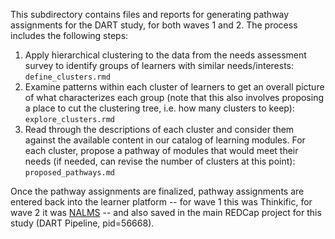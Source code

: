This subdirectory contains files and reports for generating pathway assignments for the DART study, for both waves 1 and 2. 
The process includes the following steps: 

1. Apply hierarchical clustering to the data from the needs assessment survey to identify groups of learners with similar needs/interests: `define_clusters.rmd`
2. Examine patterns within each cluster of learners to get an overall picture of what characterizes each group (note that this also involves proposing a place to cut the clustering tree, i.e. how many clusters to keep): `explore_clusters.rmd`
3. Read through the descriptions of each cluster and consider them against the available content in our catalog of learning modules. For each cluster, propose a pathway of modules that would meet their needs (if needed, can revise the number of clusters at this point): `proposed_pathways.md`

Once the pathway assignments are finalized, pathway assignments are entered back into the learner platform -- for wave 1 this was Thinkific, for wave 2 it was [NALMS](https://github.com/arcus/NALMS_Not_Another_LMS) -- and also saved in the main REDCap project for this study (DART Pipeline, pid=56668). 

